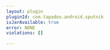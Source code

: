 ```yaml
---
layout: plugin
pluginId: com.tapadoo.android.sputnik
isJarAvailable: true
error: NONE
violations: []

---
```

